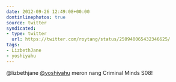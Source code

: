 ```yaml
---
date: 2012-09-26 12:49:08+00:00
dontinlinephotos: true
source: twitter
syndicated:
- type: twitter
  url: https://twitter.com/roytang/status/250940065432346625/
tags:
- LizbethJane
- yoshiyahu
---
```


@lizbethjane [@yoshiyahu](https://twitter.com/yoshiyahu/) meron nang Criminal Minds S08!